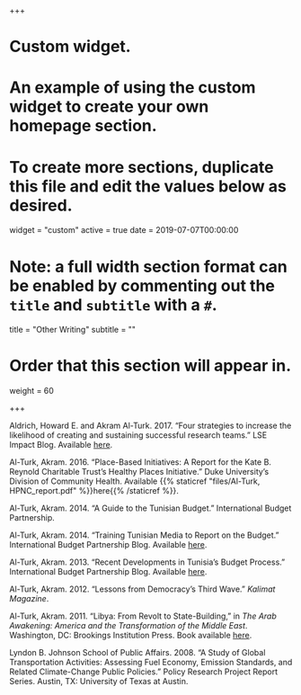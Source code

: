+++
# Custom widget.
# An example of using the custom widget to create your own homepage section.
# To create more sections, duplicate this file and edit the values below as desired.
widget = "custom"
active = true
date = 2019-07-07T00:00:00

# Note: a full width section format can be enabled by commenting out the `title` and `subtitle` with a `#`.
title = "Other Writing"
subtitle = ""

# Order that this section will appear in.
weight = 60

+++

Aldrich, Howard E. and Akram Al-Turk. 2017. “Four strategies to increase the likelihood of creating and sustaining successful research teams.” LSE Impact Blog. Available <a href="http://blogs.lse.ac.uk/impactofsocialsciences/2017/10/04/four-strategies-to-increase-the-likelihood-of-creating-and-sustaining-successful-research-teams/">here</a>.

Al-Turk, Akram. 2016. “Place-Based Initiatives: A Report for the Kate B. Reynold Charitable Trust’s Healthy Places Initiative.” Duke University’s Division of Community Health. Available {{% staticref "files/Al-Turk, HPNC_report.pdf" %}}here{{% /staticref %}}.

Al-Turk, Akram. 2014. “A Guide to the Tunisian Budget.” International Budget Partnership.

Al-Turk, Akram. 2014. “Training Tunisian Media to Report on the Budget.” International Budget Partnership Blog. Available <a href="https://www.internationalbudget.org/2014/01/training-tunisian-media-to-report-on-the-budget/">here</a>.

Al-Turk, Akram. 2013. “Recent Developments in Tunisia’s Budget Process.” International Budget Partnership Blog. Available <a href="https://www.internationalbudget.org/2013/11/recent-developments-in-tunisias-budget-process/">here</a>.

Al-Turk, Akram. 2012. “Lessons from Democracy’s Third Wave.” *Kalimat Magazine*.

Al-Turk, Akram. 2011. “Libya: From Revolt to State-Building,” in *The Arab Awakening: America and the Transformation of the Middle East*. Washington, DC: Brookings Institution Press. Book available <a href="https://www.brookings.edu/book/the-arab-awakening/">here</a>.

Lyndon B. Johnson School of Public Affairs. 2008. “A Study of Global Transportation Activities: Assessing Fuel Economy, Emission Standards, and Related Climate-Change Public Policies.” Policy Research Project Report Series. Austin, TX: University of Texas at Austin.
